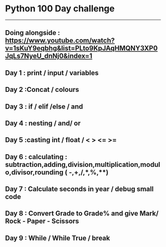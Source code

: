 # Python 100 Day challenge
---------------------------------
Doing alongside : https://www.youtube.com/watch?v=1sKuY9eqbhg&list=PLto9KpJAqHMQNY3XP0JqLs7NyeU_dnNj0&index=1
---------------------------------
Day 1 : print /  input / variables
---------------------------------
Day 2 :Concat / colours
---------------------------------
Day 3 : if / elif /else / and 
---------------------------------
Day 4 : nesting / and/ or 
---------------------------------
Day 5 :casting     int / float / <  >  <=  >=
---------------------------------
Day 6 : calculating : subtraction,adding,division,multiplication,modulo,divisor,rounding ( -,+,/,*,%,**)
---------------------------------
Day 7 : Calculate seconds in year / debug small code
---------------------------------
Day 8 : Convert Grade to Grade% and give Mark/ Rock - Paper - Scissors
---------------------------------
Day 9 : While / While True / break
---------------------------------
